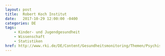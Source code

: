 ```yaml
---
layout: post
title:  Robert Koch Institut
date:   2017-10-29 12:00:00 -0400
categories: DE
tags:
    - Kinder- und Jugendgesundheit
    - Wissenschaft
    - Statistiken
href: http://www.rki.de/DE/Content/Gesundheitsmonitoring/Themen/Psychische_Gesundheit/Psychische_Gesundheit_node.html
---
```

